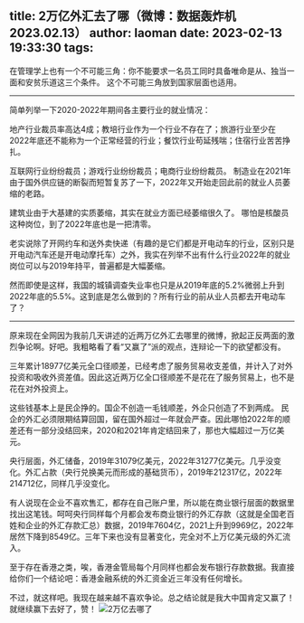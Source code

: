 title: 2万亿外汇去了哪（微博：数据轰炸机 2023.02.13）
author: laoman
date: 2023-02-13 19:33:30
tags:
---
在管理学上也有一个不可能三角：你不能要求一名员工同时具备唯命是从、独当一面和安贫乐道这三个条件。<!--more-->
这个不可能三角放到国家层面也适用。 
- - -
简单列举一下2020-2022年期间各主要行业的就业情况：

地产行业裁员率高达4成；教培行业作为一个行业不存在了；旅游行业至少在2022年底还不能称为一个正常经营的行业；餐饮行业苟延残喘；住宿行业苦苦挣扎。

互联网行业纷纷裁员；游戏行业纷纷裁员；电商行业纷纷裁员。
制造业在2021年由于国外供应链的断裂而短暂复苏了一下，2022年又开始走回此前的就业人员萎缩的老路。

建筑业由于大基建的实质萎缩，其实在就业方面已经萎缩很久了。
哪怕是核酸员这种岗位，到了2022年底也是一把清零。

老实说除了开网约车和送外卖快递（有趣的是它们都是开电动车的行业，区别只是开电动汽车还是开电动摩托车）之外，我实在列举不出有什么行业2022年的就业岗位可以与2019年持平，普遍都是大幅萎缩。

然而即使是这样，我国的城镇调查失业率也只是从2019年底的5.2%微弱上升到2022年底的5.5%。这到底是怎么做到的？所有行业的前从业人员都去开电动车了？
- - -
原来现在全网因为我前几天讲述的近两万亿外汇去哪里的微博，掀起正反两面的激烈争论啊。好吧。我粗略看了看“又赢了”派的观点，连辩论一下的欲望都没有。

三年累计18977亿美元全口径顺差，已经考虑了服务贸易收支差值，并计入了对外投资和吸收外资差值。因此这近两万亿全口径顺差不是花在了服务贸易上，也不是花在对外投资上。

这些钱基本上是民企挣的。国企不创造一毛钱顺差，外企只创造了不到两成。
民企的外汇必须限期结算回国，留在国外超过一年就会严查。因此哪怕2022年的顺差还有一部分没结回来，2020和2021年肯定结回来了，那也大幅超过一万亿美元。

央行层面，外汇储备，2019年31079亿美元，2022年31277亿美元。几乎没变化。外汇占款（央行兑换美元而形成的基础货币），2019年212317亿，2022年214712亿，同样几乎没变化。

有人说现在企业不喜欢售汇，都存在自己账户里，所以能在商业银行层面的数据里找出这笔钱。呵呵央行同样每个月都会发布商业银行的外汇存款（这就是全国老百姓和企业的外汇存款汇总）数据，2019年7604亿，2021上升到9969亿，2022年居然下降到8549亿。三年下来也没有显著变化，完全对不上万亿美元级的外汇流入。

至于存在香港之类，唉，香港金管局每个月同样也都会发布银行存款数据。我直接给你们一个结论吧：香港金融系统的外汇资金近三年没有任何增长。

不过，就这样吧。我现在越来越不喜欢争论。总之结论就是我大中国肯定又赢了！就继续赢下去好了，赞！
![2万亿去哪了](/images/20230213005.jpg)